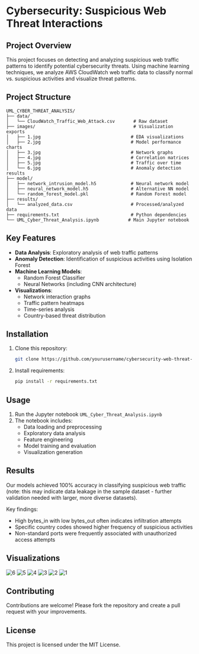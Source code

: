 # Cybersecurity: Suspicious Web Threat Interactions 

## Project Overview
This project focuses on detecting and analyzing suspicious web traffic patterns to identify potential cybersecurity threats. Using machine learning techniques, we analyze AWS CloudWatch web traffic data to classify normal vs. suspicious activities and visualize threat patterns.

## Project Structure
```
UML_CYBER_THREAT_ANALYSIS/
├── data/
│   └── CloudWatch_Traffic_Web_Attack.csv       # Raw dataset
├── images/                                     # Visualization exports
│   ├── 1.jpg                                  # EDA visualizations
│   ├── 2.jpg                                  # Model performance charts
│   ├── 3.jpg                                  # Network graphs
│   ├── 4.jpg                                  # Correlation matrices
│   ├── 5.jpg                                  # Traffic over time
│   └── 6.jpg                                  # Anomaly detection results
├── model/
│   ├── network_intrusion_model.h5             # Neural network model
│   ├── neural_network_model.h5                # Alternative NN model
│   └── random_forest_model.pkl                # Random Forest model
├── results/
│   └── analyzed_data.csv                      # Processed/analyzed data
├── requirements.txt                           # Python dependencies
└── UML_Cyber_Threat_Analysis.ipynb           # Main Jupyter notebook
```

## Key Features
- **Data Analysis**: Exploratory analysis of web traffic patterns
- **Anomaly Detection**: Identification of suspicious activities using Isolation Forest
- **Machine Learning Models**:
  - Random Forest Classifier
  - Neural Networks (including CNN architecture)
- **Visualizations**:
  - Network interaction graphs
  - Traffic pattern heatmaps
  - Time-series analysis
  - Country-based threat distribution

## Installation
1. Clone this repository:
   ```bash
   git clone https://github.com/yourusername/cybersecurity-web-threat-detection.git
   ```
2. Install requirements:
   ```bash
   pip install -r requirements.txt
   ```

## Usage
1. Run the Jupyter notebook `UML_Cyber_Threat_Analysis.ipynb`
2. The notebook includes:
   - Data loading and preprocessing
   - Exploratory data analysis
   - Feature engineering
   - Model training and evaluation
   - Visualization generation

## Results
Our models achieved 100% accuracy in classifying suspicious web traffic (note: this may indicate data leakage in the sample dataset - further validation needed with larger, more diverse datasets).

Key findings:
- High bytes_in with low bytes_out often indicates infiltration attempts
- Specific country codes showed higher frequency of suspicious activities
- Non-standard ports were frequently associated with unauthorized access attempts

## Visualizations
![6](https://github.com/user-attachments/assets/a8df3d29-ec70-46bb-b199-f80fcc2939e1)
![5](https://github.com/user-attachments/assets/2b458afe-7762-48cf-86cb-d846721d0a5c)
![4](https://github.com/user-attachments/assets/2cdbe2ff-b5e0-49ec-adf2-7f0742f4d59a)
![3](https://github.com/user-attachments/assets/79b748db-6250-4e64-9a2f-1a0e0ab2f319)
![2](https://github.com/user-attachments/assets/6246115e-5013-426e-ba91-4b38b02f61f9)
![1](https://github.com/user-attachments/assets/a066e54f-45d5-4f45-aa18-e9f72e200de8)


## Contributing
Contributions are welcome! Please fork the repository and create a pull request with your improvements.

## License
This project is licensed under the MIT License.
